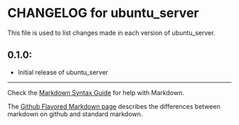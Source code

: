 # CHANGELOG for ubuntu_server

This file is used to list changes made in each version of ubuntu_server.

## 0.1.0:

* Initial release of ubuntu_server

- - - 
Check the [Markdown Syntax Guide](http://daringfireball.net/projects/markdown/syntax) for help with Markdown.

The [Github Flavored Markdown page](http://github.github.com/github-flavored-markdown/) describes the differences between markdown on github and standard markdown.
